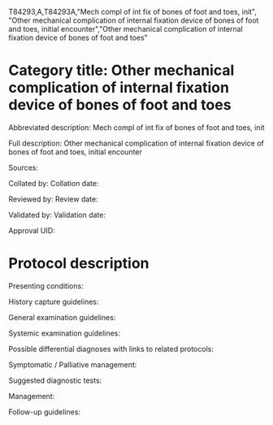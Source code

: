 T84293,A,T84293A,"Mech compl of int fix of bones of foot and toes, init", "Other mechanical complication of internal fixation device of bones of foot and toes, initial encounter","Other mechanical complication of internal fixation device of bones of foot and toes"
# Category title: Other mechanical complication of internal fixation device of bones of foot and toes

Abbreviated description: Mech compl of int fix of bones of foot and toes, init

Full description: Other mechanical complication of internal fixation device of bones of foot and toes, initial encounter

Sources:

Collated by:
Collation date:

Reviewed by:
Review date:

Validated by:
Validation date:

Approval UID:

# Protocol description

Presenting conditions:

History capture guidelines:

General examination guidelines:

Systemic examination guidelines:

Possible differential diagnoses with links to related protocols:

Symptomatic / Palliative management:

Suggested diagnostic tests:

Management:

Follow-up guidelines:
